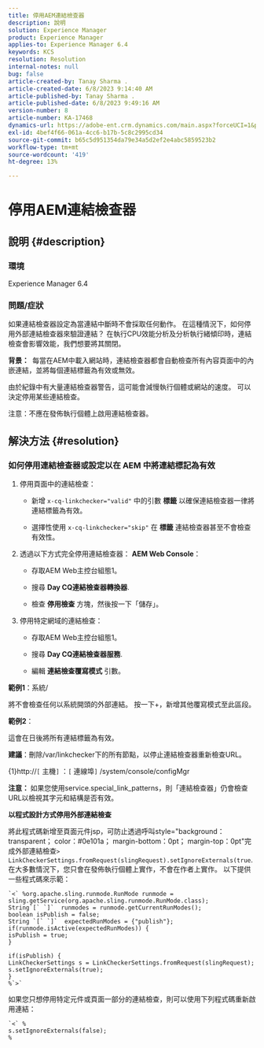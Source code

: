 ```yaml
---
title: 停用AEM連結檢查器
description: 說明
solution: Experience Manager
product: Experience Manager
applies-to: Experience Manager 6.4
keywords: KCS
resolution: Resolution
internal-notes: null
bug: false
article-created-by: Tanay Sharma .
article-created-date: 6/8/2023 9:14:40 AM
article-published-by: Tanay Sharma .
article-published-date: 6/8/2023 9:49:16 AM
version-number: 8
article-number: KA-17468
dynamics-url: https://adobe-ent.crm.dynamics.com/main.aspx?forceUCI=1&pagetype=entityrecord&etn=knowledgearticle&id=f6afb8e1-dc05-ee11-8f6e-6045bd006b3d
exl-id: 4bef4f66-061a-4cc6-b17b-5c8c2995cd34
source-git-commit: b65c5d951354da79e34a5d2ef2e4abc5859523b2
workflow-type: tm+mt
source-wordcount: '419'
ht-degree: 13%

---
```


# 停用AEM連結檢查器

## 說明 {#description}


### <b>環境</b>

Experience Manager 6.4



### <b>問題/症狀</b>

如果連結檢查器設定為當連結中斷時不會採取任何動作。 在這種情況下，如何停用外部連結檢查器來驗證連結？ 在執行CPU效能分析及分析執行緒傾印時，連結檢查會影響效能，我們想要將其關閉。

<b>背景： </b> 每當在AEM中載入網站時，連結檢查器都會自動檢查所有內容頁面中的內嵌連結，並將每個連結標籤為有效或無效。

由於紀錄中有大量連結檢查器警告，這可能會減慢執行個體或網站的速度。  可以決定停用某些連結檢查。

注意：不應在發佈執行個體上啟用連結檢查器。


## 解決方法 {#resolution}


### 如何停用連結檢查器或設定以在 AEM 中將連結標記為有效

1. 停用頁面中的連結檢查：

   - 新增 `x-cq-linkchecker="valid"` 中的引數 <b>標籤</b> 以確保連結檢查器一律將連結標籤為有效。


   - 選擇性使用 `x-cq-linkchecker="skip"` 在 <b>標籤</b> 連結檢查器甚至不會檢查有效性。
2. 透過以下方式完全停用連結檢查器： <b>AEM Web Console</b>：
   - 存取AEM Web主控台組態1。


   - 搜尋 <b>Day CQ連結檢查器轉換器</b>.


   - 檢查 <b>停用檢查</b> 方塊，然後按一下「儲存」。
3. 停用特定網域的連結檢查：
   - 存取AEM Web主控台組態1。


   - 搜尋 <b>Day CQ連結檢查器服務</b>.


   - 編輯 <b>連結檢查覆寫模式</b> 引數。


<b>範例1</b>：系統/

將不會檢查任何以系統開頭的外部連結。 按一下+，新增其他覆寫模式至此區段。

<b>範例2</b>：

這會在日後將所有連結標籤為有效。

<b>建議</b>：刪除/var/linkchecker下的所有節點，以停止連結檢查器重新檢查URL。

{1}http://`[` 主機`]` ：`[` 連線埠`]` /system/console/configMgr

<b>注意： </b>如果您使用service.special_link_patterns，則「連結檢查器」仍會檢查URL以檢視其字元和結構是否有效。

<b>以程式設計方式停用外部連結檢查</b>

將此程式碼新增至頁面元件jsp，可防止透過呼叫style=&quot;background：transparent； color：#0e101a； margin-bottom：0pt； margin-top：0pt&quot;完成外部連結檢查`>` `LinkCheckerSettings.fromRequest(slingRequest).setIgnoreExternals(true`. 在大多數情況下，您只會在發佈執行個體上實作，不會在作者上實作。 以下提供一些程式碼來示範：




```
`<` %org.apache.sling.runmode.RunMode runmode = sling.getService(org.apache.sling.runmode.RunMode.class);
String`[` `]`  runmodes = runmode.getCurrentRunModes();
boolean isPublish = false;
String `[` `]`  expectedRunModes = {"publish"};
if(runmode.isActive(expectedRunModes)) {
isPublish = true;
}

if(isPublish) {
LinkCheckerSettings s = LinkCheckerSettings.fromRequest(slingRequest);
s.setIgnoreExternals(true);
}
%`>`
```




如果您只想停用特定元件或頁面一部分的連結檢查，則可以使用下列程式碼重新啟用連結：


```
`<` %
s.setIgnoreExternals(false);
%
```
